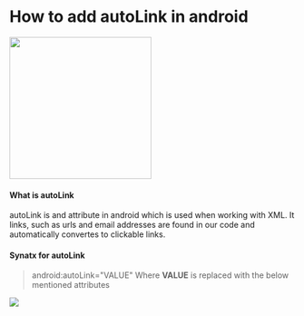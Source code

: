 # How to add autoLink in android

<img src ="https://storage.googleapis.com/gweb-uniblog-publish-prod/images/android_ambassador_v1_cmyk_200px.max-2800x2800.png" height="250" width="250">

#### What is autoLink
  autoLink is and attribute in android which is used when working with XML. It links, such as urls and email addresses are found in our code and automatically convertes to clickable links.
  
#### Synatx for autoLink 

> android:autoLink="VALUE"
  Where **VALUE** is replaced with the below mentioned attributes
<img src="https://3.bp.blogspot.com/-Se-uwwrE_uk/Wr4xq4pixPI/AAAAAAAAZqw/X9IXgT6P610xmegsyjWtk15opMAgFO-HgCLcBGAs/s320/autoLink.JPG">
  
  
  
